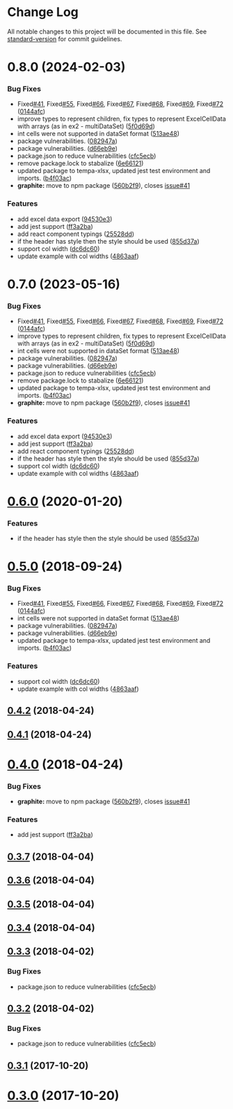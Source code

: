 # Change Log

All notable changes to this project will be documented in this file. See [standard-version](https://github.com/conventional-changelog/standard-version) for commit guidelines.

<a name="0.8.0"></a>
# 0.8.0 (2024-02-03)


### Bug Fixes

* Fixed[#41](https://github.com/securedeveloper/react-data-export/issues/41), Fixed[#55](https://github.com/securedeveloper/react-data-export/issues/55), Fixed[#66](https://github.com/securedeveloper/react-data-export/issues/66), Fixed[#67](https://github.com/securedeveloper/react-data-export/issues/67), Fixed[#68](https://github.com/securedeveloper/react-data-export/issues/68), Fixed[#69](https://github.com/securedeveloper/react-data-export/issues/69), Fixed[#72](https://github.com/securedeveloper/react-data-export/issues/72) ([0144afc](https://github.com/securedeveloper/react-data-export/commit/0144afc))
* improve types to represent children, fix types to represent ExcelCellData with arrays (as in ex2 - multiDataSet) ([5f0d69d](https://github.com/securedeveloper/react-data-export/commit/5f0d69d))
* int cells were not supported in dataSet format ([513ae48](https://github.com/securedeveloper/react-data-export/commit/513ae48))
* package vulnerabilities. ([082947a](https://github.com/securedeveloper/react-data-export/commit/082947a))
* package vulnerabilities. ([d66eb9e](https://github.com/securedeveloper/react-data-export/commit/d66eb9e))
* package.json to reduce vulnerabilities ([cfc5ecb](https://github.com/securedeveloper/react-data-export/commit/cfc5ecb))
* remove package.lock to stabalize ([6e66121](https://github.com/securedeveloper/react-data-export/commit/6e66121))
* updated package to tempa-xlsx, updated jest test environment and imports. ([b4f03ac](https://github.com/securedeveloper/react-data-export/commit/b4f03ac))
* **graphite:** move to npm package ([560b2f9](https://github.com/securedeveloper/react-data-export/commit/560b2f9)), closes [issue#41](https://github.com/issue/issues/41)


### Features

* add excel data export ([94530e3](https://github.com/securedeveloper/react-data-export/commit/94530e3))
* add jest support ([ff3a2ba](https://github.com/securedeveloper/react-data-export/commit/ff3a2ba))
* add react component typings ([25528dd](https://github.com/securedeveloper/react-data-export/commit/25528dd))
* if the header has style then the style should be used ([855d37a](https://github.com/securedeveloper/react-data-export/commit/855d37a))
* support col width ([dc6dc60](https://github.com/securedeveloper/react-data-export/commit/dc6dc60))
* update example with col widths ([4863aaf](https://github.com/securedeveloper/react-data-export/commit/4863aaf))



<a name="0.7.0"></a>
# 0.7.0 (2023-05-16)


### Bug Fixes

* Fixed[#41](https://github.com/securedeveloper/react-data-export/issues/41), Fixed[#55](https://github.com/securedeveloper/react-data-export/issues/55), Fixed[#66](https://github.com/securedeveloper/react-data-export/issues/66), Fixed[#67](https://github.com/securedeveloper/react-data-export/issues/67), Fixed[#68](https://github.com/securedeveloper/react-data-export/issues/68), Fixed[#69](https://github.com/securedeveloper/react-data-export/issues/69), Fixed[#72](https://github.com/securedeveloper/react-data-export/issues/72) ([0144afc](https://github.com/securedeveloper/react-data-export/commit/0144afc))
* improve types to represent children, fix types to represent ExcelCellData with arrays (as in ex2 - multiDataSet) ([5f0d69d](https://github.com/securedeveloper/react-data-export/commit/5f0d69d))
* int cells were not supported in dataSet format ([513ae48](https://github.com/securedeveloper/react-data-export/commit/513ae48))
* package vulnerabilities. ([082947a](https://github.com/securedeveloper/react-data-export/commit/082947a))
* package vulnerabilities. ([d66eb9e](https://github.com/securedeveloper/react-data-export/commit/d66eb9e))
* package.json to reduce vulnerabilities ([cfc5ecb](https://github.com/securedeveloper/react-data-export/commit/cfc5ecb))
* remove package.lock to stabalize ([6e66121](https://github.com/securedeveloper/react-data-export/commit/6e66121))
* updated package to tempa-xlsx, updated jest test environment and imports. ([b4f03ac](https://github.com/securedeveloper/react-data-export/commit/b4f03ac))
* **graphite:** move to npm package ([560b2f9](https://github.com/securedeveloper/react-data-export/commit/560b2f9)), closes [issue#41](https://github.com/issue/issues/41)


### Features

* add excel data export ([94530e3](https://github.com/securedeveloper/react-data-export/commit/94530e3))
* add jest support ([ff3a2ba](https://github.com/securedeveloper/react-data-export/commit/ff3a2ba))
* add react component typings ([25528dd](https://github.com/securedeveloper/react-data-export/commit/25528dd))
* if the header has style then the style should be used ([855d37a](https://github.com/securedeveloper/react-data-export/commit/855d37a))
* support col width ([dc6dc60](https://github.com/securedeveloper/react-data-export/commit/dc6dc60))
* update example with col widths ([4863aaf](https://github.com/securedeveloper/react-data-export/commit/4863aaf))



<a name="0.6.0"></a>
# [0.6.0](https://github.com/securedeveloper/react-data-export/compare/v0.5.0...v0.6.0) (2020-01-20)


### Features

* if the header has style then the style should be used ([855d37a](https://github.com/securedeveloper/react-data-export/commit/855d37a))



<a name="0.5.0"></a>
# [0.5.0](https://github.com/securedeveloper/react-data-export/compare/v0.4.2...v0.5.0) (2018-09-24)


### Bug Fixes

* Fixed[#41](https://github.com/securedeveloper/react-data-export/issues/41), Fixed[#55](https://github.com/securedeveloper/react-data-export/issues/55), Fixed[#66](https://github.com/securedeveloper/react-data-export/issues/66), Fixed[#67](https://github.com/securedeveloper/react-data-export/issues/67), Fixed[#68](https://github.com/securedeveloper/react-data-export/issues/68), Fixed[#69](https://github.com/securedeveloper/react-data-export/issues/69), Fixed[#72](https://github.com/securedeveloper/react-data-export/issues/72) ([0144afc](https://github.com/securedeveloper/react-data-export/commit/0144afc))
* int cells were not supported in dataSet format ([513ae48](https://github.com/securedeveloper/react-data-export/commit/513ae48))
* package vulnerabilities. ([082947a](https://github.com/securedeveloper/react-data-export/commit/082947a))
* package vulnerabilities. ([d66eb9e](https://github.com/securedeveloper/react-data-export/commit/d66eb9e))
* updated package to tempa-xlsx, updated jest test environment and imports. ([b4f03ac](https://github.com/securedeveloper/react-data-export/commit/b4f03ac))


### Features

* support col width ([dc6dc60](https://github.com/securedeveloper/react-data-export/commit/dc6dc60))
* update example with col widths ([4863aaf](https://github.com/securedeveloper/react-data-export/commit/4863aaf))



<a name="0.4.2"></a>
## [0.4.2](https://github.com/securedeveloper/react-data-export/compare/v0.4.1...v0.4.2) (2018-04-24)



<a name="0.4.1"></a>
## [0.4.1](https://github.com/securedeveloper/react-data-export/compare/v0.4.0...v0.4.1) (2018-04-24)



<a name="0.4.0"></a>
# [0.4.0](https://github.com/securedeveloper/react-data-export/compare/v0.3.7...v0.4.0) (2018-04-24)


### Bug Fixes

* **graphite:** move to npm package ([560b2f9](https://github.com/securedeveloper/react-data-export/commit/560b2f9)), closes [issue#41](https://github.com/issue/issues/41)


### Features

* add jest support ([ff3a2ba](https://github.com/securedeveloper/react-data-export/commit/ff3a2ba))



<a name="0.3.7"></a>
## [0.3.7](https://github.com/securedeveloper/react-data-export/compare/v0.3.6...v0.3.7) (2018-04-04)



<a name="0.3.6"></a>
## [0.3.6](https://github.com/securedeveloper/react-data-export/compare/v0.3.4...v0.3.6) (2018-04-04)



<a name="0.3.5"></a>
## [0.3.5](https://github.com/securedeveloper/react-data-export/compare/v0.3.4...v0.3.5) (2018-04-04)



<a name="0.3.4"></a>
## [0.3.4](https://github.com/securedeveloper/react-data-export/compare/v0.3.3...v0.3.4) (2018-04-04)



<a name="0.3.3"></a>
## [0.3.3](https://github.com/securedeveloper/react-data-export/compare/v0.3.0...v0.3.3) (2018-04-02)


### Bug Fixes

* package.json to reduce vulnerabilities ([cfc5ecb](https://github.com/securedeveloper/react-data-export/commit/cfc5ecb))



<a name="0.3.2"></a>
## [0.3.2](https://github.com/securedeveloper/react-data-export/compare/v0.3.0...v0.3.2) (2018-04-02)


### Bug Fixes

* package.json to reduce vulnerabilities ([cfc5ecb](https://github.com/securedeveloper/react-data-export/commit/cfc5ecb))



<a name="0.3.1"></a>
## [0.3.1](https://github.com/securedeveloper/react-data-export/compare/v0.3.0...v0.3.1) (2017-10-20)



<a name="0.3.0"></a>
# [0.3.0](https://github.com/securedeveloper/react-data-export/compare/v0.1.0...v0.3.0) (2017-10-20)
